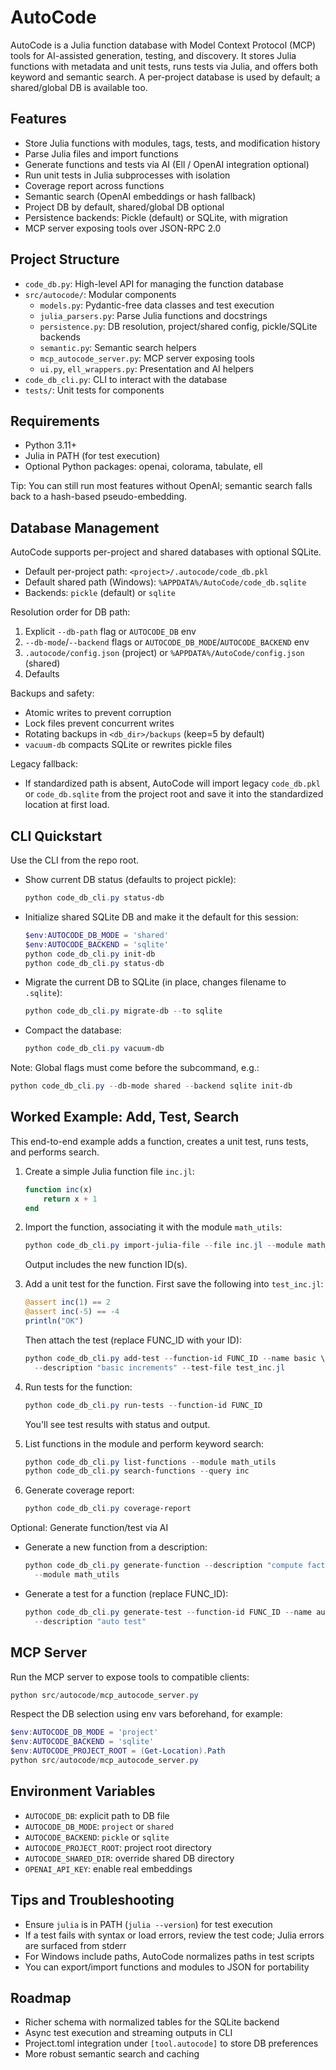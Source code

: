 # AutoCode

AutoCode is a Julia function database with Model Context Protocol (MCP) tools
for AI-assisted generation, testing, and discovery. It stores Julia functions
with metadata and unit tests, runs tests via Julia, and offers both keyword and
semantic search. A per-project database is used by default; a shared/global DB
is available too.

## Features

- Store Julia functions with modules, tags, tests, and modification history
- Parse Julia files and import functions
- Generate functions and tests via AI (Ell / OpenAI integration optional)
- Run unit tests in Julia subprocesses with isolation
- Coverage report across functions
- Semantic search (OpenAI embeddings or hash fallback)
- Project DB by default, shared/global DB optional
- Persistence backends: Pickle (default) or SQLite, with migration
- MCP server exposing tools over JSON-RPC 2.0

## Project Structure

- `code_db.py`: High-level API for managing the function database
- `src/autocode/`: Modular components
  - `models.py`: Pydantic-free data classes and test execution
  - `julia_parsers.py`: Parse Julia functions and docstrings
  - `persistence.py`: DB resolution, project/shared config, pickle/SQLite
    backends
  - `semantic.py`: Semantic search helpers
  - `mcp_autocode_server.py`: MCP server exposing tools
  - `ui.py`, `ell_wrappers.py`: Presentation and AI helpers
- `code_db_cli.py`: CLI to interact with the database
- `tests/`: Unit tests for components

## Requirements

- Python 3.11+
- Julia in PATH (for test execution)
- Optional Python packages: openai, colorama, tabulate, ell

Tip: You can still run most features without OpenAI; semantic search falls
back to a hash-based pseudo-embedding.

## Database Management

AutoCode supports per-project and shared databases with optional SQLite.

- Default per-project path: `<project>/.autocode/code_db.pkl`
- Default shared path (Windows): `%APPDATA%/AutoCode/code_db.sqlite`
- Backends: `pickle` (default) or `sqlite`

Resolution order for DB path:

1) Explicit `--db-path` flag or `AUTOCODE_DB` env
2) `--db-mode`/`--backend` flags or `AUTOCODE_DB_MODE`/`AUTOCODE_BACKEND` env
3) `.autocode/config.json` (project) or `%APPDATA%/AutoCode/config.json` (shared)
4) Defaults

Backups and safety:

- Atomic writes to prevent corruption
- Lock files prevent concurrent writes
- Rotating backups in `<db_dir>/backups` (keep=5 by default)
- `vacuum-db` compacts SQLite or rewrites pickle files

Legacy fallback:

- If standardized path is absent, AutoCode will import legacy `code_db.pkl` or
  `code_db.sqlite` from the project root and save it into the standardized
  location at first load.

## CLI Quickstart

Use the CLI from the repo root.

- Show current DB status (defaults to project pickle):

  ```powershell
  python code_db_cli.py status-db
  ```

- Initialize shared SQLite DB and make it the default for this session:

  ```powershell
  $env:AUTOCODE_DB_MODE = 'shared'
  $env:AUTOCODE_BACKEND = 'sqlite'
  python code_db_cli.py init-db
  python code_db_cli.py status-db
  ```

- Migrate the current DB to SQLite (in place, changes filename to `.sqlite`):

  ```powershell
  python code_db_cli.py migrate-db --to sqlite
  ```

- Compact the database:

  ```powershell
  python code_db_cli.py vacuum-db
  ```

Note: Global flags must come before the subcommand, e.g.:

```powershell
python code_db_cli.py --db-mode shared --backend sqlite init-db
```

## Worked Example: Add, Test, Search

This end-to-end example adds a function, creates a unit test, runs tests, and
performs search.

1) Create a simple Julia function file `inc.jl`:

   ```julia
   function inc(x)
       return x + 1
   end
   ```

2) Import the function, associating it with the module `math_utils`:

   ```powershell
   python code_db_cli.py import-julia-file --file inc.jl --module math_utils
   ```

   Output includes the new function ID(s).

3) Add a unit test for the function. First save the following into `test_inc.jl`:

   ```julia
   @assert inc(1) == 2
   @assert inc(-5) == -4
   println("OK")
   ```

   Then attach the test (replace FUNC_ID with your ID):

   ```powershell
   python code_db_cli.py add-test --function-id FUNC_ID --name basic \
     --description "basic increments" --test-file test_inc.jl
   ```

4) Run tests for the function:

   ```powershell
   python code_db_cli.py run-tests --function-id FUNC_ID
   ```

   You'll see test results with status and output.

5) List functions in the module and perform keyword search:

   ```powershell
   python code_db_cli.py list-functions --module math_utils
   python code_db_cli.py search-functions --query inc
   ```

6) Generate coverage report:

   ```powershell
   python code_db_cli.py coverage-report
   ```

Optional: Generate function/test via AI

- Generate a new function from a description:

  ```powershell
  python code_db_cli.py generate-function --description "compute factorial" \
    --module math_utils
  ```

- Generate a test for a function (replace FUNC_ID):

  ```powershell
  python code_db_cli.py generate-test --function-id FUNC_ID --name auto \
    --description "auto test"
  ```

## MCP Server

Run the MCP server to expose tools to compatible clients:

```powershell
python src/autocode/mcp_autocode_server.py
```

Respect the DB selection using env vars beforehand, for example:

```powershell
$env:AUTOCODE_DB_MODE = 'project'
$env:AUTOCODE_BACKEND = 'sqlite'
$env:AUTOCODE_PROJECT_ROOT = (Get-Location).Path
python src/autocode/mcp_autocode_server.py
```

## Environment Variables

- `AUTOCODE_DB`: explicit path to DB file
- `AUTOCODE_DB_MODE`: `project` or `shared`
- `AUTOCODE_BACKEND`: `pickle` or `sqlite`
- `AUTOCODE_PROJECT_ROOT`: project root directory
- `AUTOCODE_SHARED_DIR`: override shared DB directory
- `OPENAI_API_KEY`: enable real embeddings

## Tips and Troubleshooting

- Ensure `julia` is in PATH (`julia --version`) for test execution
- If a test fails with syntax or load errors, review the test code; Julia
  errors are surfaced from stderr
- For Windows include paths, AutoCode normalizes paths in test scripts
- You can export/import functions and modules to JSON for portability

## Roadmap

- Richer schema with normalized tables for the SQLite backend
- Async test execution and streaming outputs in CLI
- Project.toml integration under `[tool.autocode]` to store DB preferences
- More robust semantic search and caching

